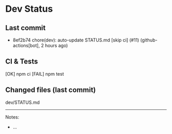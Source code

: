# Dev Status

## Last commit
- 8ef2b74 chore(dev): auto-update STATUS.md [skip ci] (#11) (github-actions[bot], 2 hours ago)
## CI & Tests
[OK] npm ci
[FAIL] npm test

## Changed files (last commit)
dev/STATUS.md

---
Notes:
- ...
